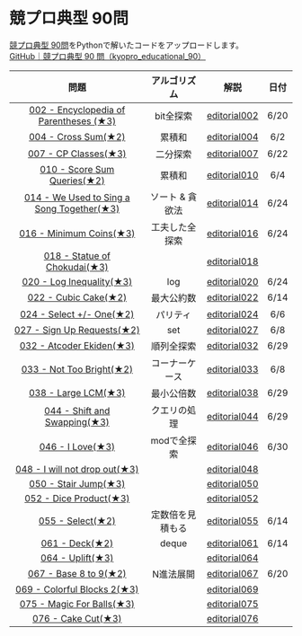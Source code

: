 # 競プロ典型 90問

[競プロ典型 90問](https://atcoder.jp/contests/typical90)をPythonで解いたコードをアップロードします。  
[GitHub｜競プロ典型 90 問（kyopro_educational_90）](https://github.com/E869120/kyopro_educational_90)

| 問題 |  アルゴリズム  | 解説 |日付 |
| :--: | :--: | :--: | :--: |
|  [002 - Encyclopedia of Parentheses (★3)](https://atcoder.jp/contests/typical90/tasks/typical90_b)  |  bit全探索  | [editorial002](https://github.com/E869120/kyopro_educational_90/blob/main/editorial/002.jpg) | 6/20 |
|  [004 - Cross Sum(★2)](https://atcoder.jp/contests/typical90/tasks/typical90_d)  |  累積和  | [editorial004](https://github.com/E869120/kyopro_educational_90/blob/main/editorial/004.jpg) | 6/2 |
|  [007 - CP Classes(★3)](https://atcoder.jp/contests/typical90/tasks/typical90_g)  | 二分探索 | [editorial007](https://github.com/E869120/kyopro_educational_90/blob/main/editorial/007.jpg) | 6/22 |
|  [010 - Score Sum Queries(★2)](https://atcoder.jp/contests/typical90/tasks/typical90_j)  |  累積和  | [editorial010](https://github.com/E869120/kyopro_educational_90/blob/main/editorial/010.jpg) | 6/4 |
|  [014 - We Used to Sing a Song Together(★3)](https://atcoder.jp/contests/typical90/tasks/typical90_n)  |  ソート & 貪欲法  | [editorial014](https://github.com/E869120/kyopro_educational_90/blob/main/editorial/014.jpg) | 6/24 |
|  [016 - Minimum Coins(★3)](https://atcoder.jp/contests/typical90/tasks/typical90_p)  |  工夫した全探索  | [editorial016](https://github.com/E869120/kyopro_educational_90/blob/main/editorial/016.jpg) | 6/24 |
|  [018 - Statue of Chokudai(★3)](https://atcoder.jp/contests/typical90/tasks/typical90_r)  |    | [editorial018](https://github.com/E869120/kyopro_educational_90/blob/main/editorial/018.jpg) |  |
|  [020 - Log Inequality(★3)](https://atcoder.jp/contests/typical90/tasks/typical90_t)  |  log  | [editorial020](https://github.com/E869120/kyopro_educational_90/blob/main/editorial/020.jpg) | 6/24 |
|  [022 - Cubic Cake(★2)](https://atcoder.jp/contests/typical90/tasks/typical90_v)  |  最大公約数  | [editorial022](https://github.com/E869120/kyopro_educational_90/blob/main/editorial/022.jpg) | 6/14 |
|  [024 - Select +/- One(★2)](https://atcoder.jp/contests/typical90/tasks/typical90_x)  |  パリティ  | [editorial024](https://github.com/E869120/kyopro_educational_90/blob/main/editorial/024.jpg) | 6/6 |
|  [027 - Sign Up Requests(★2)](https://atcoder.jp/contests/typical90/tasks/typical90_aa)  |  set  | [editorial027](https://github.com/E869120/kyopro_educational_90/blob/main/editorial/027.jpg) | 6/8 |
|  [032 - Atcoder Ekiden(★3)](https://atcoder.jp/contests/typical90/tasks/typical90_af)  |  順列全探索  | [editorial032](https://github.com/E869120/kyopro_educational_90/blob/main/editorial/032.jpg) | 6/29 |
|  [033 - Not Too Bright(★2)](https://atcoder.jp/contests/typical90/tasks/typical90_ag)  |  コーナーケース  | [editorial033](https://github.com/E869120/kyopro_educational_90/blob/main/editorial/033.jpg) | 6/8 |
|  [038 - Large LCM(★3)](https://atcoder.jp/contests/typical90/tasks/typical90_al)  |  最小公倍数  | [editorial038](https://github.com/E869120/kyopro_educational_90/blob/main/editorial/038.jpg) | 6/29 |
|  [044 - Shift and Swapping(★3)](https://atcoder.jp/contests/typical90/tasks/typical90_ar)  |  クエリの処理  | [editorial044](https://github.com/E869120/kyopro_educational_90/blob/main/editorial/044.jpg) | 6/29 |
|  [046 - I Love(★3)](https://atcoder.jp/contests/typical90/tasks/typical90_at)  |  modで全探索  | [editorial046](https://github.com/E869120/kyopro_educational_90/blob/main/editorial/046.jpg) | 6/30 |
|  [048 - I will not drop out(★3)](https://atcoder.jp/contests/typical90/tasks/typical90_av)  |    | [editorial048](https://github.com/E869120/kyopro_educational_90/blob/main/editorial/048.jpg) |  |
|  [050 - Stair Jump(★3)](https://atcoder.jp/contests/typical90/tasks/typical90_ax)  |    | [editorial050](https://github.com/E869120/kyopro_educational_90/blob/main/editorial/050.jpg) |  |
|  [052 - Dice Product(★3)](https://atcoder.jp/contests/typical90/tasks/typical90_az)  |    | [editorial052](https://github.com/E869120/kyopro_educational_90/blob/main/editorial/052.jpg) |  |
|  [055 - Select(★2)](https://atcoder.jp/contests/typical90/tasks/typical90_bc)  |  定数倍を見積もる  | [editorial055](https://github.com/E869120/kyopro_educational_90/blob/main/editorial/055.jpg) | 6/14 |
|  [061 - Deck(★2)](https://atcoder.jp/contests/typical90/tasks/typical90_bi)  |  deque  | [editorial061](https://github.com/E869120/kyopro_educational_90/blob/main/editorial/061.jpg) | 6/14 |
|  [064 - Uplift(★3)](https://atcoder.jp/contests/typical90/tasks/typical90_bl)  |    | [editorial064](https://github.com/E869120/kyopro_educational_90/blob/main/editorial/064.jpg) |  |
|  [067 - Base 8 to 9(★2)](https://atcoder.jp/contests/typical90/tasks/typical90_bo)  |  N進法展開  | [editorial067](https://github.com/E869120/kyopro_educational_90/blob/main/editorial/067.jpg) | 6/20 |
|  [069 - Colorful Blocks 2(★3)](https://atcoder.jp/contests/typical90/tasks/typical90_bq)  |    | [editorial069](https://github.com/E869120/kyopro_educational_90/blob/main/editorial/069.jpg) |  |
|  [075 - Magic For Balls(★3)](https://atcoder.jp/contests/typical90/tasks/typical90_bw)  |    | [editorial075](https://github.com/E869120/kyopro_educational_90/blob/main/editorial/075.jpg) |  |
|  [076 - Cake Cut(★3)](https://atcoder.jp/contests/typical90/tasks/typical90_bx)  |    | [editorial076](https://github.com/E869120/kyopro_educational_90/blob/main/editorial/076.jpg) |  |
